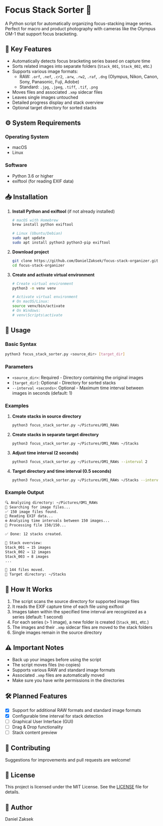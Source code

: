 # Focus Stack Sorter 📸

A Python script for automatically organizing focus-stacking image series. Perfect for macro and product photography with cameras like the Olympus OM-1 that support focus bracketing.

## 🎯 Key Features

- Automatically detects focus bracketing series based on capture time
- Sorts related images into separate folders (`Stack_001`, `Stack_002`, etc.)
- Supports various image formats:
  - RAW: `.orf`, `.nef`, `.cr2`, `.arw`, `.rw2`, `.raf`, `.dng` (Olympus, Nikon, Canon, Sony, Panasonic, Fuji, Adobe)
  - Standard: `.jpg`, `.jpeg`, `.tiff`, `.tif`, `.png`
- Moves files and associated `.xmp` sidecar files
- Leaves single images untouched
- Detailed progress display and stack overview
- Optional target directory for sorted stacks

## ⚙️ System Requirements

### Operating System

- macOS
- Linux

### Software

- Python 3.6 or higher
- exiftool (for reading EXIF data)

## 📥 Installation

1. **Install Python and exiftool** (if not already installed)

   ```bash
   # macOS with Homebrew
   brew install python exiftool

   # Linux (Ubuntu/Debian)
   sudo apt update
   sudo apt install python3 python3-pip exiftool
   ```

2. **Download project**

   ```bash
   git clone https://github.com/DanielZaksek/focus-stack-organizer.git
   cd focus-stack-organizer
   ```

3. **Create and activate virtual environment**

   ```bash
   # Create virtual environment
   python3 -m venv venv

   # Activate virtual environment
   # On macOS/Linux:
   source venv/bin/activate
   # On Windows:
   # venv\Scripts\activate
   ```

## 🚀 Usage

### Basic Syntax

```bash
python3 focus_stack_sorter.py <source_dir> [target_dir]
```

### Parameters

- `<source_dir>`: Required - Directory containing the original images
- `[target_dir]`: Optional - Directory for sorted stacks
- `--interval <seconds>`: Optional - Maximum time interval between images in seconds (default: 1)

### Examples

1. **Create stacks in source directory**

   ```bash
   python3 focus_stack_sorter.py ~/Pictures/OM1_RAWs
   ```

2. **Create stacks in separate target directory**

   ```bash
   python3 focus_stack_sorter.py ~/Pictures/OM1_RAWs ~/Stacks
   ```

3. **Adjust time interval (2 seconds)**

   ```bash
   python3 focus_stack_sorter.py ~/Pictures/OM1_RAWs --interval 2
   ```

4. **Target directory and time interval (0.5 seconds)**

   ```bash
   python3 focus_stack_sorter.py ~/Pictures/OM1_RAWs ~/Stacks --interval 0.5
   ```

### Example Output

```bash
🔍 Analyzing directory: ~/Pictures/OM1_RAWs
💾 Searching for image files...
✅ 150 image files found.
📅 Reading EXIF data...
⚙️ Analyzing time intervals between 150 images...
💾 Processing file 150/150...

✅ Done: 12 stacks created.

📂 Stack overview:
Stack_001 → 15 images
Stack_002 → 12 images
Stack_003 → 8 images
...

📁 144 files moved.
📁 Target directory: ~/Stacks
```

## 📝 How It Works

1. The script scans the source directory for supported image files
2. It reads the EXIF capture time of each file using exiftool
3. Images taken within the specified time interval are recognized as a series (default: 1 second)
4. For each series (> 1 image), a new folder is created (`Stack_001`, etc.)
5. The images and their `.xmp` sidecar files are moved to the stack folders
6. Single images remain in the source directory

## ⚠️ Important Notes

- Back up your images before using the script
- The script moves files (no copies)
- Supports various RAW and standard image formats
- Associated `.xmp` files are automatically moved
- Make sure you have write permissions in the directories

## 🛠 Planned Features

- [x] Support for additional RAW formats and standard image formats
- [x] Configurable time interval for stack detection
- [ ] Graphical User Interface (GUI)
- [ ] Drag & Drop functionality
- [ ] Stack content preview

## 🤝 Contributing

Suggestions for improvements and pull requests are welcome!

## 📄 License

This project is licensed under the MIT License. See the [LICENSE](LICENSE) file for details.

## 👥 Author

Daniel Zaksek
